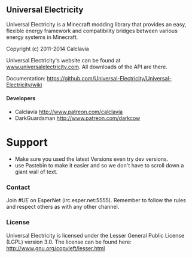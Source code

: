 ## Universal Electricity
Universal Electricity is a Minecraft modding library that provides an easy, flexible energy framework and compatibility bridges between various energy systems in Minecraft.

Copyright (c) 2011-2014 Calclavia

Universal Electricity's website can be found at www.universalelectricity.com. All downloads of the API are there.

Documentation: https://github.com/Universal-Electricity/Universal-Electricity/wiki

#### Developers
* Calclavia http://www.patreon.com/calclavia
* DarkGuardsman http://www.patreon.com/darkcow 


Support
======
* Make sure you used the latest Versions even try dev versions. 
* use Pastebin to make it easier and so we don't have to scroll down a giant wall of text.

### Contact
Join *#UE* on EsperNet (irc.esper.net:5555). Remember to follow the rules and respect others as with any other channel.

### License
Universal Electricity is licensed under the Lesser General Public License (LGPL) version 3.0. The license can be found here:
http://www.gnu.org/copyleft/lesser.html
